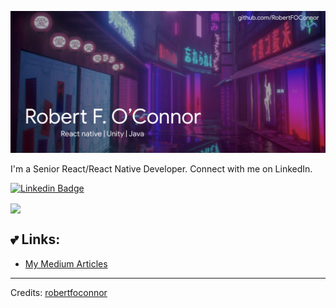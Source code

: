 ![Header image](https://raw.githubusercontent.com/robertfoconnor/robertfoconnor/master/header.jpg)
<!-- You can create your own header images using Canva, it has a lot of templates. If you do, use the following link https://www.canva.com/join/celeriac-tread-jellyfish -->
I'm a Senior React/React Native Developer. Connect with me on LinkedIn.

[![Linkedin Badge](https://img.shields.io/badge/-RobertFOConnor-blue?style=flat-square&logo=Linkedin&logoColor=white&link=https://www.linkedin.com/in/robert-o-connor-72b3416b/)](https://www.linkedin.com/in/robert-o-connor-72b3416b/)

<img align="center" src="https://github-readme-stats.vercel.app/api/top-langs/?username=robertfoconnor&layout=compact&theme=synthwave" />

## 💕 Links:
- [My Medium Articles](https://bobbertoc.medium.com/)


-----
Credits: [robertfoconnor](https://github.com/robertfoconnor)
